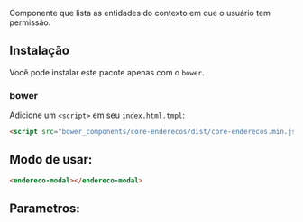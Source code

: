 Componente que lista as entidades do contexto em que o usuário tem permissão.

## Instalação

Você pode instalar este pacote apenas com o `bower`.

### bower

Adicione um `<script>` em seu `index.html.tmpl`:

```html
<script src="bower_components/core-enderecos/dist/core-enderecos.min.js"></script>
```

## Modo de usar:

```html
<endereco-modal></endereco-modal>

```

## Parametros:
